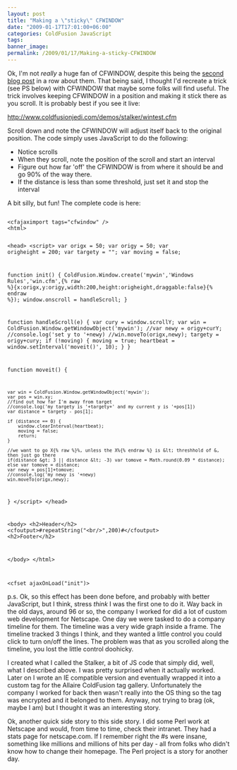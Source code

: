 ```yaml
---
layout: post
title: "Making a \"sticky\" CFWINDOW"
date: "2009-01-17T17:01:00+06:00"
categories: ColdFusion JavaScript 
tags: 
banner_image: 
permalink: /2009/01/17/Making-a-sticky-CFWINDOW
---
```


Ok, I'm not <i>really</i> a huge fan of CFWINDOW, despite this being the <a href="http://www.raymondcamden.com/index.cfm/2009/1/16/Launching-CFWINDOW-with-a-Dynamic-Location">second blog post</a> in a row about them. That being said, I thought I'd recreate a trick (see PS below) with CFWINDOW that maybe some folks will find useful. The trick involves keeping CFWINDOW in a position and making it stick there as you scroll. It is probably best if you see it live:

<a href="http://www.coldfusionjedi.com/demos/stalker/wintest.cfm">http://www.coldfusionjedi.com/demos/stalker/wintest.cfm</a>

Scroll down and note the CFWINDOW will adjust itself back to the original position. The code simply uses JavaScript to do the following:

<ul>
<li>Notice scrolls
<li>When they scroll, note the position of the scroll and start an interval
<li>Figure out how far 'off' the CFWINDOW is from where it should be and go 90% of the way there.
<li>If the distance is less than some threshold, just set it and stop the interval
</ul>

A bit silly, but fun! The complete code is here:

<code>
&lt;cfajaximport tags="cfwindow" /&gt;
&lt;html&gt;

&lt;head&gt;
&lt;script&gt;
var origx = 50;
var origy = 50;
var origheight = 200;
var targety = "";
var moving = false;

function init() {
	ColdFusion.Window.create('mywin','Windows Rules','win.cfm',{% raw %}{x:origx,y:origy,width:200,height:origheight,draggable:false}{% endraw %});
	window.onscroll = handleScroll;
}

function handleScroll(e) {
	var cury = window.scrollY;
	var win = ColdFusion.Window.getWindowObject('mywin');
	//var newy = origy+curY;
	//console.log('set y to '+newy)
	//win.moveTo(origx,newy);
	targety = origy+cury;
	if (!moving) {
		moving = true;
		heartbeat = window.setInterval('moveit()', 10);
	}
}

function moveit() {
	
	var win = ColdFusion.Window.getWindowObject('mywin');
	var pos = win.xy;
	//find out how far I'm away from target
	//console.log('my targety is '+targety+' and my current y is '+pos[1])
	var distance = targety - pos[1];
		
	if (distance == 0) {
		window.clearInterval(heartbeat);
		moving = false;
		return;
	}

	//we want to go X{% raw %}%, unless the X%{% endraw %} is &lt; threshhold of &, then just go there
	if(distance &gt; 3 || distance &lt; -3) var tomove = Math.round(0.09 * distance);
	else var tomove = distance;
	var newy = pos[1]+tomove;
	//console.log('my newy is '+newy)
	win.moveTo(origx,newy);
}
&lt;/script&gt;
&lt;/head&gt;

&lt;body&gt;
&lt;h2&gt;Header&lt;/h2&gt;
&lt;cfoutput&gt;#repeatString("&lt;br/&gt;",200)#&lt;/cfoutput&gt;
&lt;h2&gt;Footer&lt;/h2&gt;

&lt;/body&gt;
&lt;/html&gt;

&lt;cfset ajaxOnLoad("init")&gt;
</code>

p.s. Ok, so this effect has been done before, and probably with better JavaScript, but I think, stress <i>think</i> I was the first one to do it. Way back in the old days, around 96 or so, the company I worked for did a lot of custom web development for Netscape. One day we were tasked to do a company timeline for them. The timeline was a very wide graph inside a frame. The timeline tracked 3 things I think, and they wanted a little control you could click to turn on/off the lines. The problem was that as you scrolled along the timeline, you lost the little control doohicky.

I created what I called the Stalker, a bit of JS code that simply did, well, what I described above. I was pretty surprised when it actually worked. Later on I wrote an IE compatible version and eventually wrapped it into a custom tag for the Allaire ColdFusion tag gallery. Unfortunately the company I worked for back then wasn't really into the OS thing so the tag was encrypted and it belonged to them. Anyway, not trying to brag (ok, maybe I am) but I thought it was an interesting story. 

Ok, another quick side story to this side story. I did some Perl work at Netscape and would, from time to time, check their intranet. They had a stats page for netscape.com. If I remember right the #s were insane, something like millions and millions of hits per day - all from folks who didn't know how to change their homepage. The Perl project is a story for another day.